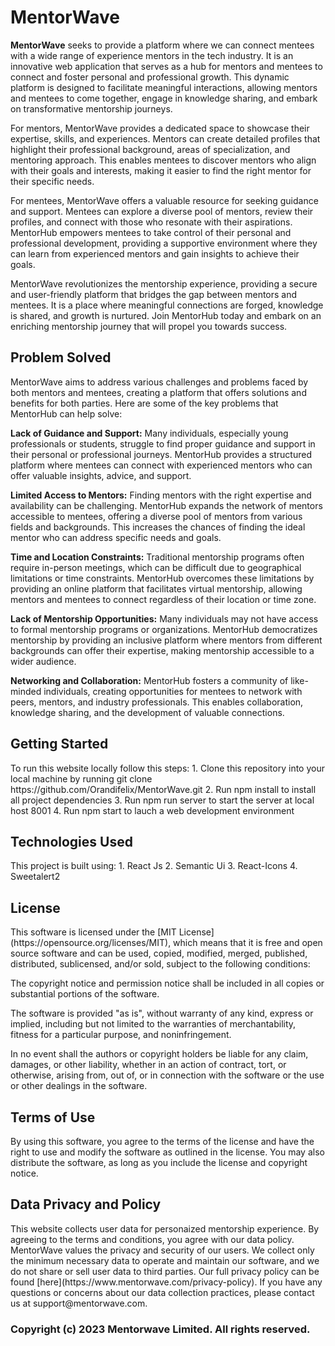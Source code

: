 # MentorWave
<strong>MentorWave</strong> seeks to provide a platform where we can connect mentees with a wide range of experience mentors in the tech industry. It is an innovative web application that serves as a hub for mentors and mentees to connect and foster personal and professional growth. This dynamic platform is designed to facilitate meaningful interactions, allowing mentors and mentees to come together, engage in knowledge sharing, and embark on transformative mentorship journeys.

For mentors, MentorWave provides a dedicated space to showcase their expertise, skills, and experiences. Mentors can create detailed profiles that highlight their professional background, areas of specialization, and mentoring approach. This enables mentees to discover mentors who align with their goals and interests, making it easier to find the right mentor for their specific needs.

For mentees, MentorWave offers a valuable resource for seeking guidance and support. Mentees can explore a diverse pool of mentors, review their profiles, and connect with those who resonate with their aspirations. MentorHub empowers mentees to take control of their personal and professional development, providing a supportive environment where they can learn from experienced mentors and gain insights to achieve their goals.

MentorWave revolutionizes the mentorship experience, providing a secure and user-friendly platform that bridges the gap between mentors and mentees. It is a place where meaningful connections are forged, knowledge is shared, and growth is nurtured. Join MentorHub today and embark on an enriching mentorship journey that will propel you towards success.
<h2>Problem Solved</h2>
MentorWave aims to address various challenges and problems faced by both mentors and mentees, creating a platform that offers solutions and benefits for both parties. Here are some of the key problems that MentorHub can help solve:

<b>Lack of Guidance and Support:</b> Many individuals, especially young professionals or students, struggle to find proper guidance and support in their personal or professional journeys. MentorHub provides a structured platform where mentees can connect with experienced mentors who can offer valuable insights, advice, and support.

<b>Limited Access to Mentors:</b> Finding mentors with the right expertise and availability can be challenging. MentorHub expands the network of mentors accessible to mentees, offering a diverse pool of mentors from various fields and backgrounds. This increases the chances of finding the ideal mentor who can address specific needs and goals.

<b>Time and Location Constraints:</b> Traditional mentorship programs often require in-person meetings, which can be difficult due to geographical limitations or time constraints. MentorHub overcomes these limitations by providing an online platform that facilitates virtual mentorship, allowing mentors and mentees to connect regardless of their location or time zone.

<b>Lack of Mentorship Opportunities:</b> Many individuals may not have access to formal mentorship programs or organizations. MentorHub democratizes mentorship by providing an inclusive platform where mentors from different backgrounds can offer their expertise, making mentorship accessible to a wider audience.

<b>Networking and Collaboration:</b> MentorHub fosters a community of like-minded individuals, creating opportunities for mentees to network with peers, mentors, and industry professionals. This enables collaboration, knowledge sharing, and the development of valuable connections.

<h2>Getting Started</h2>
To run this website locally follow this steps:
1. Clone this repository into your local machine by running git clone https://github.com/Orandifelix/MentorWave.git
2. Run npm install to install all project dependencies
3. Run npm run server to start the server at local host 8001
4. Run npm start to lauch a web development environment

<h2>Technologies Used</h2>
This project is built using:
1. React Js
2. Semantic Ui
3. React-Icons
4. Sweetalert2
<h2>License</h2>
This software is licensed under the [MIT License](https://opensource.org/licenses/MIT), which means that it is free and open source software and can be used, copied, modified, merged, published, distributed, sublicensed, and/or sold, subject to the following conditions:

The copyright notice and permission notice shall be included in all copies or substantial portions of the software.

The software is provided "as is", without warranty of any kind, express or implied, including but not limited to the warranties of merchantability, fitness for a particular purpose, and noninfringement.

In no event shall the authors or copyright holders be liable for any claim, damages, or other liability, whether in an action of contract, tort, or otherwise, arising from, out of, or in connection with the software or the use or other dealings in the software.
<h2>Terms of Use</h2>
By using this software, you agree to the terms of the license and have the right to use and modify the software as outlined in the license. You may also distribute the software, as long as you include the license and copyright notice.
<h2>Data Privacy and Policy</h2>
This website collects user data for personaized mentorship experience. By agreeing to the terms and conditions, you agree with our data policy. MentorWave values the privacy and security of our users. We collect only the minimum necessary data to operate and maintain our software, and we do not share or sell user data to third parties. Our full privacy policy can be found [here](https://www.mentorwave.com/privacy-policy). If you have any questions or concerns about our data collection practices, please contact us at support@mentorwave.com.

  <h3>Copyright (c) 2023 Mentorwave Limited. All rights reserved.</h3>
